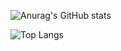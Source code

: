 ![Anurag's GitHub stats](https://github-readme-stats.vercel.app/api?username=hye0n0&show_icons=true&theme=holi&hide_rank=true)

![Top Langs](https://github-readme-stats.vercel.app/api/top-langs/?username=hye0n0&layout=compact)

<!--
**hye0n0/hye0n0** is a ✨ _special_ ✨ repository because its `README.md` (this file) appears on your GitHub profile.

Here are some ideas to get you started:

- 🔭 I’m currently working on ...
- 🌱 I’m currently learning ...
- 👯 I’m looking to collaborate on ...
- 🤔 I’m looking for help with ...
- 💬 Ask me about ...
- 📫 How to reach me: ...
- 😄 Pronouns: ...
- ⚡ Fun fact: ...
-->
